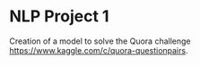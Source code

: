 # NLP Project 1

Creation of a model to solve the Quora challenge https://www.kaggle.com/c/quora-questionpairs. 
